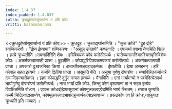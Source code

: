 ```yaml
---
index: 1.4.37
index_padded: 1.4.037
sutra: क्रुधद्रुहेर्ष्याऽसूयार्थानां यं प्रति कोपः
vritti: balamanorama

---
```

<<क्रुधद्रुहेर्ष्यासूयार्थानां यं प्रति कोपः>> - क्रुधद्रुह । क्रुधाद्यर्थानामिति । "क्रुध क्रोधे" "द्रुह द्रोहे" श्यन्विकरणौ । "ईष्र्य ईष्र्यायां" शब्विकरणः । "असूञ् उपतापे" कण्ड्वादिः । एषामर्था एवार्था येषामिति विग्रहः । हरये क्रुध्यतीति ।रावणादि॑रिति शेषः । हरिविषयकं कोपं करोतीत्यर्थः । घातेच्चासमनियतश्चित्तवृत्तिविशेषः कोपः । अकर्मकत्वात्षष्ठी प्राप्ता । द्रुह्रतीति । कोपाद्धरिविषयकमपकारं करोतीत्यर्थः । अकर्मकत्वात्षष्ठी प्राप्ता । अपकारो दुःखजनिका क्रिया । धात्वर्थोपसङ्ग्रहादकर्मकः । ईष्र्यतीति । ईष्र्या असहनम् । हरिं कोपान्न सहत इत्यर्थः । कर्मणि द्वितीया प्राप्ता । असूयति वेति । असूया गुणेषु दोषारोपः । यथाविहितकर्माचारे दम्भादिकृत्वारोपणम् । इहग कोपाद्धरिं दुर्गुणं मन्यत इत्यर्थः । मैनामिति । एनां भार्यामन्यो न पश्येदित्येतदर्थं भार्यागुणेषु दोषारोपणं करोतीत्यर्थः । नात्र भार्यां प्रति कोपः, किन्तु परेण दृश्यमानां तां न सहत इत्येव विवक्षितमिति बोध्यम् । एवञ्च क्रोधद्रोहेष्र्यासूयानां कोपमूलकत्वएवेदमिति भाष्ये स्थितम् । तथाच कुप्यति कस्मै चिदित्याद्यसाध्वेव, कोपमूलकत्वाऽभावात्क्रुधार्थकत्वाऽभावाच्च । प्ररूढकोप एव हि क्रोधः,नह्रकुपतः क्रुध्यति॑ इति भाष्यात् । 